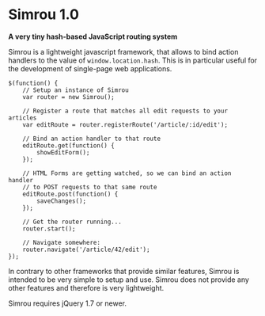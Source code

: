 Simrou 1.0
==========

**A very tiny hash-based JavaScript routing system**

Simrou is a lightweight javascript framework, that allows to bind action handlers to the value of <code>window.location.hash</code>.
This is in particular useful for the development of single-page web applications.

<pre><code>$(function() {
    // Setup an instance of Simrou
    var router = new Simrou();
    
    // Register a route that matches all edit requests to your articles
    var editRoute = router.registerRoute('/article/:id/edit');
    
    // Bind an action handler to that route
    editRoute.get(function() {
	    showEditForm();
    });
    
    // HTML Forms are getting watched, so we can bind an action handler
    // to POST requests to that same route
    editRoute.post(function() {
	    saveChanges();
    }); 
    
    // Get the router running...
    router.start();
    
    // Navigate somewhere:
    router.navigate('/article/42/edit');
});
</code></pre>

In contrary to other frameworks that provide similar features, Simrou is intended to be very simple to setup and use. Simrou does not provide any other features and therefore is very lightweight.

Simrou requires jQuery 1.7 or newer.